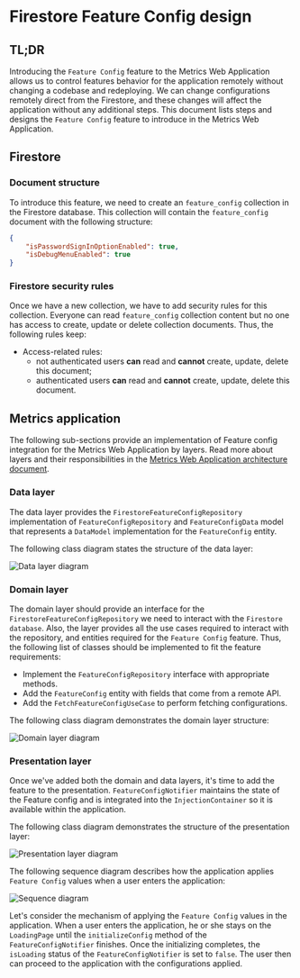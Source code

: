 # Firestore Feature Config design

## TL;DR

Introducing the `Feature Config` feature to the Metrics Web Application allows us to control features behavior for the application remotely without changing a codebase and redeploying. 
We can change configurations remotely direct from the Firestore, and these changes will affect the application without any additional steps. 
This document lists steps and designs the `Feature Config` feature to introduce in the Metrics Web Application.

## Firestore

### Document structure

To introduce this feature, we need to create an `feature_config` collection in the Firestore database. This collection will contain the `feature_config` document with the following structure:

```json
{
    "isPasswordSignInOptionEnabled": true,
    "isDebugMenuEnabled": true
}
```

### Firestore security rules

Once we have a new collection, we have to add security rules for this collection. Everyone can read `feature_config` collection content but no one has access to create, update or delete collection documents. Thus, the following rules keep:

- Access-related rules:
    - not authenticated users **can** read and **cannot** create, update, delete this document; 
    - authenticated users **can** read and **cannot** create, update, delete this document.

## Metrics application

The following sub-sections provide an implementation of Feature config integration for the Metrics Web Application by layers. Read more about layers and their responsibilities in the [Metrics Web Application architecture document](https://github.com/Flank/flank-dashboard/blob/master/metrics/web/docs/01_metrics_web_application_architecture.md).

### Data layer

The data layer provides the `FirestoreFeatureConfigRepository` implementation of `FeatureConfigRepository` and `FeatureConfigData` model that represents a `DataModel` implementation for the `FeatureConfig` entity.

The following class diagram states the structure of the data layer:

![Data layer diagram](http://www.plantuml.com/plantuml/proxy?cache=no&fmt=svg&src=https://github.com/Flank/flank-dashboard/raw/master/metrics/web/docs/features/feature_config/diagrams/feature_config_data_layer_class_diagram.puml)

### Domain layer

The domain layer should provide an interface for the `FirestoreFeatureConfigRepository` we need to interact with the `Firestore database`. Also, the layer provides all the use cases required to interact with the repository, and entities required for the `Feature Config` feature. Thus, the following list of classes should be implemented to fit the feature requirements:

- Implement the `FeatureConfigRepository` interface with appropriate methods.
- Add the `FeatureConfig` entity with fields that come from a remote API.
- Add the `FetchFeatureConfigUseCase` to perform fetching configurations.

The following class diagram demonstrates the domain layer structure:

![Domain layer diagram](http://www.plantuml.com/plantuml/proxy?cache=no&fmt=svg&src=https://github.com/Flank/flank-dashboard/raw/master/metrics/web/docs/features/feature_config/diagrams/feature_config_domain_layer_class_diagram.puml)

### Presentation layer

Once we've added both the domain and data layers, it's time to add the feature to the presentation. `FeatureConfigNotifier` maintains the state of the Feature config and is integrated into the `InjectionContainer` so it is available within the application.

The following class diagram demonstrates the structure of the presentation layer:

![Presentation layer diagram](http://www.plantuml.com/plantuml/proxy?cache=no&fmt=svg&src=https://github.com/Flank/flank-dashboard/raw/master/metrics/web/docs/features/feature_config/diagrams/feature_config_presentation_layer_class_diagram.puml)

The following sequence diagram describes how the application applies `Feature Config` values when a user enters the application:

![Sequence diagram](http://www.plantuml.com/plantuml/proxy?cache=no&fmt=svg&src=https://github.com/Flank/flank-dashboard/raw/master/metrics/web/docs/features/feature_config/diagrams/feature_config_sequence_diagram.puml)

Let's consider the mechanism of applying the `Feature Config` values in the application. When a user enters the application, he or she stays on the `LoadingPage` until the `initializeConfig` method of the `FeatureConfigNotifier` finishes. Once the initializing completes, the `isLoading` status of the `FeatureConfigNotifier` is set to `false`. The user then can proceed to the application with the configurations applied.
